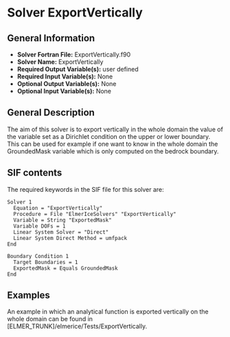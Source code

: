# Solver ExportVertically
## General Information
- **Solver Fortran File:** ExportVertically.f90
- **Solver Name:** ExportVertically
- **Required Output Variable(s):** user defined
- **Required Input Variable(s):** None
- **Optional Output Variable(s):** None
- **Optional Input Variable(s):** None

## General Description
The aim of this solver is to export vertically in the whole domain the value of the variable set as a Dirichlet condition on the upper or lower boundary. This can be used for example if one want to know in the whole domain the GroundedMask variable which is only computed on the bedrock boundary.

## SIF contents
The required keywords in the SIF file for this solver are:

```
Solver 1
  Equation = "ExportVertically"
  Procedure = File "ElmerIceSolvers" "ExportVertically"
  Variable = String "ExportedMask"
  Variable DOFs = 1
  Linear System Solver = "Direct"
  Linear System Direct Method = umfpack
End

Boundary Condition 1
  Target Boundaries = 1
  ExportedMask = Equals GroundedMask 
End
```

## Examples
An example in which an analytical function is exported vertically on the whole domain can be found in [ELMER_TRUNK]/elmerice/Tests/ExportVertically.
